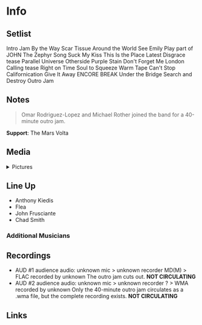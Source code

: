 # Info

## Setlist

Intro Jam
By the Way
Scar Tissue
Around the World
See Emily Play part of JOHN
The Zephyr Song
Suck My Kiss
This Is the Place
Latest Disgrace tease
Parallel Universe
Otherside
Purple Stain
Don't Forget Me
London Calling tease
Right on Time
Soul to Squeeze
Warm Tape
Can't Stop
Californication
Give It Away
ENCORE BREAK
Under the Bridge
Search and Destroy
Outro Jam

## Notes

> Omar Rodriguez-Lopez and Michael Rother joined the band for a 40-minute outro jam.

**Support**: The Mars Volta

## Media 

<details>
  <summary>Pictures</summary>
  <!--<img alt="Setlist" title="Setlist" src="_.jpg" height="200" />-->
</details>

## Line Up

* Anthony Kiedis
* Flea
* John Frusciante
* Chad Smith

### Additional Musicians

## Recordings

* AUD #1 audience audio: unknown mic > unknown recorder MD(M) > FLAC recorded by unknown The outro jam cuts out. **NOT CIRCULATING** 
* AUD #2 audience audio: unknown mic > unknown recorder ? > WMA recorded by unknown Only the 40-minute outro jam circulates as a .wma file, but the complete recording exists. **NOT CIRCULATING**

## Links

